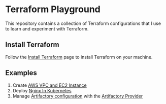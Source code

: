 # Terraform Playground
This repository contains a collection of Terraform configurations that I use to learn and experiment with Terraform.

## Install Terraform
Follow the [Install Terraform](https://developer.hashicorp.com/terraform/install) page to install Terraform on your machine.

## Examples
1. Create [AWS VPC and EC2 Instance](1.aws-vpc-and-ec2)
2. Deploy [Nginx In Kubernetes](2.kubernetes-nginx)
3. Manage [Artifactory configuration](3.artifactory) with the [Artifactory Provider](https://github.com/jfrog/terraform-provider-artifactory)
